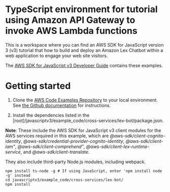 # TypeScript environment for tutorial using Amazon API Gateway to invoke AWS Lambda functions
This is a workspace where you can find an AWS SDK for JavaScript version 3 (v3) tutorial that how to build and deploy an Amazon Lex Chatbot
within a web application to engage your web site visitors.

The [AWS SDK for JavaScript v3 Developer Guide](https://docs.aws.amazon.com/sdk-for-javascript/v3/developer-guide/lex-bot-example.html) contains these examples.

# Getting started

1. Clone the [AWS Code Examples Repository](https://github.com/awsdocs/aws-doc-sdk-examples) to your local environment. 
See [the Github documentation](https://docs.github.com/en/github/creating-cloning-and-archiving-repositories/cloning-a-repository) for 
instructions.

1. Install the dependencies listed in the [root]/javascriptv3/example_code/cross-services/lex-bot/package.json.

**Note**: These include the AWS SDK for JavaScript v3 client modules for the AWS services required in this example, 
which are *@aws-sdk/client-cognito-identity*,  *@aws-sdk/credential-provider-cognito-identity*, *@aws-sdk/client-iam"*,
*@aws-sdk/client-comprehend"*, *@aws-sdk/client-lex-runtime-service*, and *@aws-sdk/client-translate*.

They also include third-party Node.js modules, including webpack.
```
npm install ts-node -g # If using JavaScript, enter 'npm install node -g' instead
cd javascriptv3/example_code/cross-services/lex-bot/
npm install
